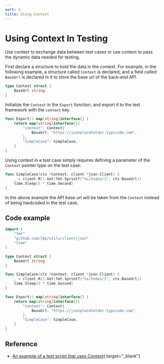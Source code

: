 ```yaml
---
sort: 5
title: Using Context
---
```


# Using Context In Testing

Use context to exchange data between test cases or use context to pass the dynamic data needed for testing.

First declare a structure to hold the data in the context.
For example, in the following example, a structure called `Context` is declared,
and a field called `BaseUrl` is declared in it to store the base url of the back-end API.

```go
type Context struct {
	BaseUrl string
}
```

Initialize the `Context` in the `Export` function, and export it to the test framework with the `context` key.

```go
func Export() map[string]interface{} {
	return map[string]interface{}{
		"context": Context{
			BaseUrl: "https://jsonplaceholder.typicode.com",
		},
		"SimpleCase": SimpleCase,
	}
}
```

Using context in a test case simply requires defining a parameter of the `Context` pointer type on the test case:

```go
func SimpleCase(ctx *Context, client *json.Client) {
	_ = client.R().Get(fmt.Sprintf("%s/todos/1", ctx.BaseUrl))
	time.Sleep(5 * time.Second)
}
```

In the above example the API base url will be taken from the `Context` instead of being hardcoded in the test case.

## Code example

```go
import (
	"fmt"
	"github.com/l6p/utils/client/json"
	"time"
)

type Context struct {
	BaseUrl string
}

func SimpleCase(ctx *Context, client *json.Client) {
	_ = client.R().Get(fmt.Sprintf("%s/todos/1", ctx.BaseUrl))
	time.Sleep(5 * time.Second)
}

func Export() map[string]interface{} {
	return map[string]interface{}{
		"context": Context{
			BaseUrl: "https://jsonplaceholder.typicode.com",
		},
		"SimpleCase": SimpleCase,
	}
}
```

## Reference

* [An example of a test script that uses Context](https://github.com/l6p/helm/tree/master/examples/simple-context){:target="_blank"}
